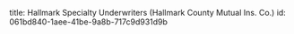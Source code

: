 title: Hallmark Specialty Underwriters (Hallmark County Mutual Ins. Co.)
id: 061bd840-1aee-41be-9a8b-717c9d931d9b
